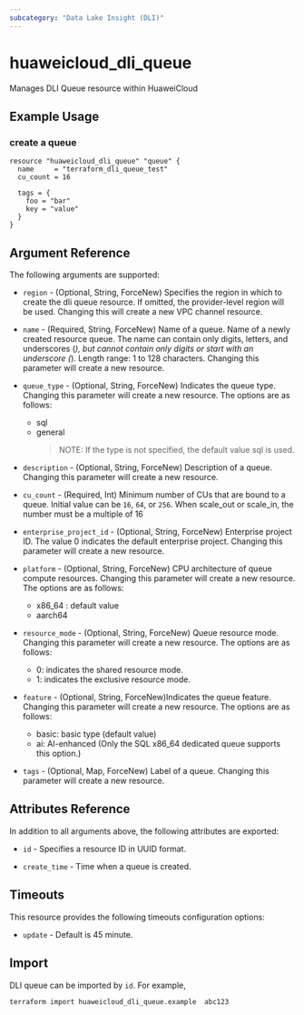 ```yaml
---
subcategory: "Data Lake Insight (DLI)"
---
```


# huaweicloud_dli_queue

Manages DLI Queue resource within HuaweiCloud

## Example Usage

### create a queue

```hcl
resource "huaweicloud_dli_queue" "queue" {
  name     = "terraform_dli_queue_test"
  cu_count = 16

  tags = {
    foo = "bar"
    key = "value"
  }
}
```

## Argument Reference

The following arguments are supported:

* `region` - (Optional, String, ForceNew) Specifies the region in which to create the dli queue resource. If omitted,
  the provider-level region will be used. Changing this will create a new VPC channel resource.

* `name` - (Required, String, ForceNew) Name of a queue. Name of a newly created resource queue. The name can contain
  only digits, letters, and underscores (_), but cannot contain only digits or start with an underscore (_). Length
  range: 1 to 128 characters. Changing this parameter will create a new resource.

* `queue_type` - (Optional, String, ForceNew) Indicates the queue type. Changing this parameter will create a new
  resource. The options are as follows:
  + sql
  + general
      > NOTE: If the type is not specified, the default value sql is used.

* `description` - (Optional, String, ForceNew) Description of a queue. Changing this parameter will create a new
  resource.

* `cu_count` - (Required, Int) Minimum number of CUs that are bound to a queue. Initial value can be `16`,
  `64`, or `256`. When scale_out or scale_in, the number must be a multiple of 16

* `enterprise_project_id` - (Optional, String, ForceNew) Enterprise project ID. The value 0 indicates the default
  enterprise project. Changing this parameter will create a new resource.

* `platform` - (Optional, String, ForceNew) CPU architecture of queue compute resources. Changing this parameter will
  create a new resource. The options are as follows:
  + x86_64 : default value
  + aarch64

* `resource_mode` - (Optional, String, ForceNew) Queue resource mode. Changing this parameter will create a new
  resource. The options are as follows:
  + 0: indicates the shared resource mode.
  + 1: indicates the exclusive resource mode.

* `feature` - (Optional, String, ForceNew)Indicates the queue feature. Changing this parameter will create a new
  resource. The options are as follows:
  + basic: basic type (default value)
  + ai: AI-enhanced (Only the SQL x86_64 dedicated queue supports this option.)

* `tags` - (Optional, Map, ForceNew) Label of a queue. Changing this parameter will create a new resource.

## Attributes Reference

In addition to all arguments above, the following attributes are exported:

* `id` - Specifies a resource ID in UUID format.

* `create_time` - Time when a queue is created.

## Timeouts

This resource provides the following timeouts configuration options:

* `update` - Default is 45 minute.

## Import

DLI queue can be imported by  `id`. For example,

```
terraform import huaweicloud_dli_queue.example  abc123
```
